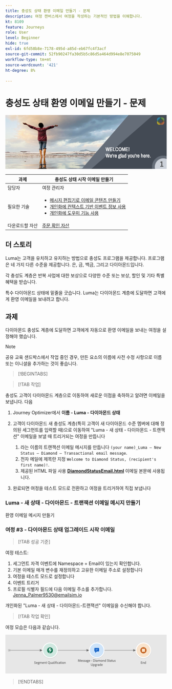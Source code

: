 ```yaml
---
title: 충성도 상태 환영 이메일 만들기 - 문제
description: 여정 캔버스에서 여정을 작성하는 기본적인 방법을 이해합니다.
kt: 8109
feature: Journeys
role: User
level: Beginner
hide: true
exl-id: 6fd58b8e-7178-495d-a85d-eb67fc4f3acf
source-git-commit: 52fb90247fa30d5b5c86d5a464d994e8e7075049
workflow-type: tm+mt
source-wordcount: '421'
ht-degree: 8%

---
```


# 충성도 상태 환영 이메일 만들기 - 문제

![AJO 충성도 상태 환영 이메일 - 챌린지 배너](/help/challenges/assets/email-assets/luma-transactional-onboarding-1.png)

| 과제 | 충성도 상태 시작 이메일 만들기 |
|---|---|
| 담당자 | 여정 관리자 |
| 필요한 기술 | <ul><li>[메시지 편집기로 이메일 콘텐츠 만들기](https://experienceleague.adobe.com/docs/journey-optimizer-learn/tutorials/create-messages/create-email-content-with-the-message-editor.html?lang=en)</li> <li>[개인화에 컨텍스트 기반 이벤트 정보 사용](https://experienceleague.adobe.com/docs/journey-optimizer-learn/tutorials/personalize-content/use-contextual-event-information-for-personalization.html?lang=en)</li><li>[개인화에 도우미 기능 사용](https://experienceleague.adobe.com/docs/journey-optimizer-learn/tutorials/personalize-content/use-helper-functions-for-personalization.html?lang=en)</li></ul> |
| 다운로드할 자산 | [주문 확인 자산](/help/challenges/assets/email-assets/order-confirmation-assets.zip) |

## 더 스토리

Luma는 고객을 유치하고 유지하는 방법으로 충성도 프로그램을 제공합니다. 프로그램은 네 가지 다른 수준을 제공합니다. 은, 금, 백금, 그리고 다이아몬드입니다.

각 충성도 계층은 반복 사업에 대한 보상으로 다양한 수준 또는 보상, 할인 및 기타 특별 혜택을 받습니다.

특수 다이아몬드 상태에 밑줄을 긋습니다. Luma는 다이아몬드 계층에 도달하면 고객에게 환영 이메일을 보내려고 합니다.

## 과제

다이아몬드 충성도 계층에 도달하면 고객에게 자동으로 환영 이메일을 보내는 여정을 설정해야 했습니다.

>[!NOTE]
> 공유 교육 샌드박스에서 작업 중인 경우, 만든 요소의 이름에 사전 수정 사항으로 이름 또는 이니셜을 추가하는 것이 좋습니다.

>[!BEGINTABS]

>[!TAB 작업]

충성도 고객이 다이아몬드 계층으로 이동하여 새로운 이점을 축하하고 알려면 이메일을 보냅니다. 다음

1. Journey Optimizer에서 **이름 - Luma - 다이아몬드 상태**
1. 고객이 다이아몬드 새 충성도 계층(특히 고객이 새 다이아몬드 수준 멤버에 대해 정의된 세그먼트를 입력할 때)으로 이동하여 &quot;Luma - 새 상태 - 다이아몬드 - 트랜잭션&quot; 이메일을 보낼 때 트리거되는 여정을 만듭니다

   1. 라는 이름의 트랜잭션 이메일 메시지를 만듭니다 `(your name)_Luma – New Status – Diamond – Transactional email message`.
   1. 전자 메일에 제목란 지정 `Welcome to Diamond Status, (recipient's first name)!`.
   1. 제공된 HTML 파일 사용 **[DiamondStatusEmail.html](/help/challenges/assets/email-assets/DiamondStatusEmail.html)** 이메일 본문에 사용됩니다.

1. 완료되면 여정을 테스트 모드로 전환하고 여정을 트리거하여 직접 보냅니다  

### Luma - 새 상태 - 다이아몬드 - 트랜잭션 이메일 메시지 만들기

환영 이메일 메시지 만들기

### **여정 #3 - 다이아몬드 상태 업그레이드 시작 이메일**


>[!TAB 성공 기준]

여정 테스트:

1. 세그먼트 자격 이벤트에 Namespace = Email이 있는지 확인합니다.
1. 기본 이메일 매개 변수를 재정의하고 고유한 이메일 주소로 설정합니다
1. 여정을 테스트 모드로 설정합니다
1. 이벤트 트리거
1. 프로필 식별자 필드에 다음 이메일 주소를 추가합니다. Jenna_Palmer9530@emailsim.io

개인화된 &quot;Luma - 새 상태 - 다이아몬드-트랜잭션&quot; 이메일을 수신해야 합니다.

>[!TAB 작업 확인]

여정 모습은 다음과 같습니다.

![다이아몬드 상태 업그레이드-여정](/help/challenges/assets/journey-luma-diamond-status-upgrade.png)

>[!ENDTABS]
